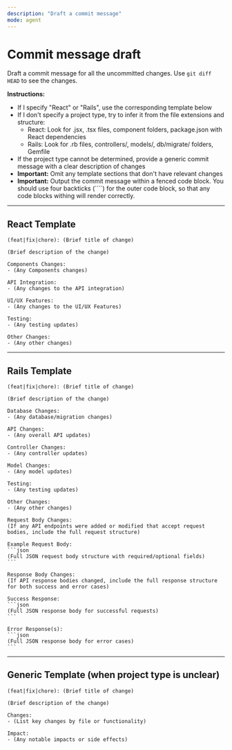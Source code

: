 ```yaml
---
description: "Draft a commit message"
mode: agent
---
```


# Commit message draft

Draft a commit message for all the uncommitted changes. Use `git diff HEAD` to see the changes.

**Instructions:**

- If I specify "React" or "Rails", use the corresponding template below
- If I don't specify a project type, try to infer it from the file extensions and structure:
  - React: Look for .jsx, .tsx files, component folders, package.json with React dependencies
  - Rails: Look for .rb files, controllers/, models/, db/migrate/ folders, Gemfile
- If the project type cannot be determined, provide a generic commit message with a clear description of changes
- **Important:** Omit any template sections that don't have relevant changes
- **Important:** Output the commit message within a fenced code block. You should use four backticks (````) for the outer code block, so that any code blocks withing will render correctly.

---

## React Template
```
(feat|fix|chore): (Brief title of change)

(Brief description of the change)

Components Changes:
- (Any Components changes)

API Integration:
- (Any changes to the API integration)

UI/UX Features:
- (Any changes to the UI/UX Features)

Testing:
- (Any testing updates)

Other Changes:
- (Any other changes)

```

---

## Rails Template

````
(feat|fix|chore): (Brief title of change)

(Brief description of the change)

Database Changes:
- (Any database/migration changes)

API Changes:
- (Any overall API updates)

Controller Changes:
- (Any controller updates)

Model Changes:
- (Any model updates)

Testing:
- (Any testing updates)

Other Changes:
- (Any other changes)

Request Body Changes:
(If any API endpoints were added or modified that accept request bodies, include the full request structure)

Example Request Body:
```json
(Full JSON request body structure with required/optional fields)
```

Response Body Changes:
(If API response bodies changed, include the full response structure for both success and error cases)

Success Response:
```json
(Full JSON response body for successful requests)
```

Error Response(s):
```json
(Full JSON response body for error cases)
```

````

---

## Generic Template (when project type is unclear)

```
(feat|fix|chore): (Brief title of change)

(Brief description of the change)

Changes:
- (List key changes by file or functionality)

Impact:
- (Any notable impacts or side effects)

```
